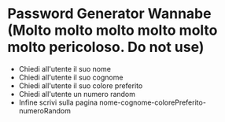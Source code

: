 # Password Generator Wannabe (Molto molto molto molto molto molto pericoloso. Do not use)

- Chiedi all'utente il suo nome
- Chiedi all'utente il suo cognome
- Chiedi all'utente il suo colore preferito
- Chiedi all'utente un numero random
- Infine scrivi sulla pagina nome-cognome-colorePreferito-numeroRandom